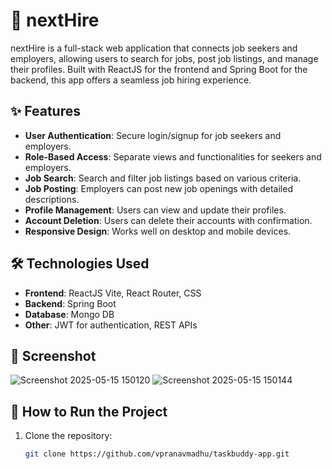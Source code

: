 # 🚀 nextHire

nextHire is a full-stack web application that connects job seekers and employers, allowing users to search for jobs, post job listings, and manage their profiles. Built with ReactJS for the frontend and Spring Boot for the backend, this app offers a seamless job hiring experience.

## ✨ Features

- **User Authentication**: Secure login/signup for job seekers and employers.
- **Role-Based Access**: Separate views and functionalities for seekers and employers.
- **Job Search**: Search and filter job listings based on various criteria.
- **Job Posting**: Employers can post new job openings with detailed descriptions.
- **Profile Management**: Users can view and update their profiles.
- **Account Deletion**: Users can delete their accounts with confirmation.
- **Responsive Design**: Works well on desktop and mobile devices.

## 🛠️ Technologies Used

- **Frontend**: ReactJS Vite, React Router, CSS
- **Backend**: Spring Boot
- **Database**: Mongo DB
- **Other**: JWT for authentication, REST APIs

## 📸 Screenshot

![Screenshot 2025-05-15 150120](https://github.com/user-attachments/assets/a71aa445-36b8-40bc-889b-dae31cabb381)
![Screenshot 2025-05-15 150144](https://github.com/user-attachments/assets/c39a82fc-fe84-4b6a-94ea-b2ab3711c233)


## 🚀 How to Run the Project

1. Clone the repository:
   ```bash
   git clone https://github.com/vpranavmadhu/taskbuddy-app.git

